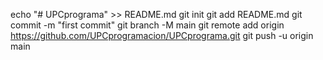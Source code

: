 echo "# UPCprograma" >> README.md
git init
git add README.md
git commit -m "first commit"
git branch -M main
git remote add origin https://github.com/UPCprogramacion/UPCprograma.git
git push -u origin main
